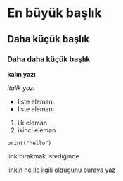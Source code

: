 # En büyük başlık
## Daha küçük başlık
### Daha daha küçük başlık 

**kalın yazı**

*italik yazı*

- liste elemanı
- liste elemanı

1. ilk eleman
2. ikinci eleman


`print("hello")`


link bırakmak istediğinde

[linkin ne ile ilgili oldugunu buraya yaz](https://github.com/ddagli1)
